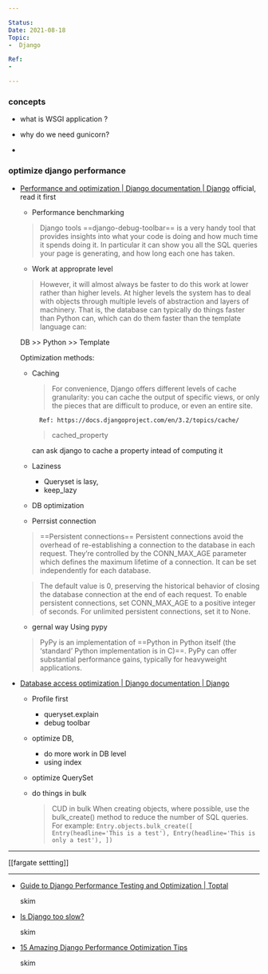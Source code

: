 ```yaml
---

Status: 
Date: 2021-08-18
Topic:
-  Django

Ref:
-

---
```


### concepts

* what is WSGI application ?

* why do we need gunicorn?

* 

### optimize django performance
* [Performance and optimization | Django documentation | Django](https://docs.djangoproject.com/en/3.2/topics/performance/)
	official, read it first
	
	* Performance benchmarking

	> Django tools
	> ==django-debug-toolbar== is a very handy tool that provides insights into what your code is doing and how much time it spends doing it. In particular it can show you all the SQL queries your page is generating, and how long each one has taken.

	* Work at approprate level

	> However, it will almost always be faster to do this work at lower rather than higher levels. At higher levels the system has to deal with objects through multiple levels of abstraction and layers of machinery.
	> That is, the database can typically do things faster than Python can, which can do them faster than the template language can:
	
	DB >> Python >> Template
	
	
	Optimization methods:
	
	* Caching

		> For convenience, Django offers different levels of cache granularity: you can cache the output of specific views, or only the pieces that are difficult to produce, or even an entire site.
		> 
			Ref: https://docs.djangoproject.com/en/3.2/topics/cache/
	
		> cached_property

		can ask django to cache a property intead of computing it
		
	* Laziness

		* Queryset is lasy, 
		* keep_lazy

	* DB optimization

	* Perrsist connection

	> ==Persistent connections==
	> Persistent connections avoid the overhead of re-establishing a connection to the database in each request. They’re controlled by the CONN_MAX_AGE parameter which defines the maximum lifetime of a connection. It can be set independently for each database.

	> The default value is 0, preserving the historical behavior of closing the database connection at the end of each request. To enable persistent connections, set CONN_MAX_AGE to a positive integer of seconds. For unlimited persistent connections, set it to None.

	* gernal way Using pypy

	> PyPy is an implementation of ==Python in Python itself (the ‘standard’ Python implementation is in C)==. PyPy can offer substantial performance gains, typically for heavyweight applications.
* [Database access optimization | Django documentation | Django](https://docs.djangoproject.com/en/3.2/topics/db/optimization/)


	* Profile first
		* queryset.explain
		* debug toolbar
	* optimize DB, 
		* do more work in DB level	
		* using index
	* optimize QuerySet
	* do things in bulk

		> CUD in bulk
			When creating objects, where possible, use the bulk_create() method to reduce the number of SQL queries. For example:
			```
			Entry.objects.bulk_create([
				Entry(headline='This is a test'),
				Entry(headline='This is only a test'),
			])
			```


***

[[fargate settting]]

	
***

* [Guide to Django Performance Testing and Optimization | Toptal](https://www.toptal.com/python/performance-optimization-testing-django)

	skim

* [Is Django too slow?](https://mattsegal.dev/is-django-too-slow.html)

	skim
* [15 Amazing Django Performance Optimization Tips](https://www.esparkinfo.com/django-performance-tips.html)

	skim	

